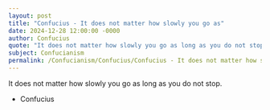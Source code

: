```yaml
---
layout: post
title: "Confucius - It does not matter how slowly you go as"
date: 2024-12-28 12:00:00 -0000
author: Confucius
quote: "It does not matter how slowly you go as long as you do not stop."
subject: Confucianism
permalink: /Confucianism/Confucius/Confucius - It does not matter how slowly you go as
---
```


It does not matter how slowly you go as long as you do not stop.

- Confucius
